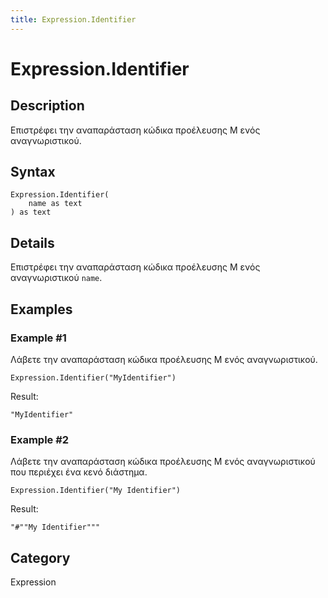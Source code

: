 ```yaml
---
title: Expression.Identifier
---
```


# Expression.Identifier


## Description

Επιστρέφει την αναπαράσταση κώδικα προέλευσης M ενός αναγνωριστικού.


## Syntax

```powerquery
Expression.Identifier(
    name as text
) as text
```


## Details

Επιστρέφει την αναπαράσταση κώδικα προέλευσης M ενός αναγνωριστικού <code>name</code>.


## Examples

### Example #1 
Λάβετε την αναπαράσταση κώδικα προέλευσης M ενός αναγνωριστικού.
```powerquery
Expression.Identifier("MyIdentifier")
```

Result: 
```powerquery
"MyIdentifier"
```


### Example #2 
Λάβετε την αναπαράσταση κώδικα προέλευσης M ενός αναγνωριστικού που περιέχει ένα κενό διάστημα.
```powerquery
Expression.Identifier("My Identifier")
```

Result: 
```powerquery
"#""My Identifier"""
```




## Category
Expression
